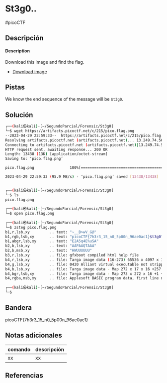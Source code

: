 # St3g0..
#picoCTF 
## Descripción
#### Description

Download this image and find the flag.

-   [Download image](https://artifacts.picoctf.net/c/215/pico.flag.png)

## Pistas 
We know the end sequence of the message will be `$t3g0`.

## Solución
```bash
┌──(kali㉿kali)-[~/SegundoParcial/Forensic/St3g0]
└─$ wget https://artifacts.picoctf.net/c/215/pico.flag.png
--2023-04-29 22:59:33--  https://artifacts.picoctf.net/c/215/pico.flag.png
Resolving artifacts.picoctf.net (artifacts.picoctf.net)... 13.249.74.56, 13.249.74.69, 13.249.74.22, ...
Connecting to artifacts.picoctf.net (artifacts.picoctf.net)|13.249.74.56|:443... connected.
HTTP request sent, awaiting response... 200 OK
Length: 13438 (13K) [application/octet-stream]
Saving to: ‘pico.flag.png’

pico.flag.png                100%[==============================================>]  13.12K  --.-KB/s    in 0s      

2023-04-29 22:59:33 (95.9 MB/s) - ‘pico.flag.png’ saved [13438/13438]

                                                                                                                    
┌──(kali㉿kali)-[~/SegundoParcial/Forensic/St3g0]
└─$ ls
pico.flag.png
                                                                                                                    
┌──(kali㉿kali)-[~/SegundoParcial/Forensic/St3g0]
└─$ open pico.flag.png   
                                                                                                                    
┌──(kali㉿kali)-[~/SegundoParcial/Forensic/St3g0]
└─$ zsteg pico.flag.png 
b1,r,lsb,xy         .. text: "~__B>wV_G@"
b1,rgb,lsb,xy       .. text: "picoCTF{7h3r3_15_n0_5p00n_96ae0ac1}$t3g0"
b1,abgr,lsb,xy      .. text: "E2A5q4E%uSA"
b2,b,lsb,xy         .. text: "AAPAAQTAAA"
b2,b,msb,xy         .. text: "HWUUUUUU"
b3,r,lsb,xy         .. file: gfxboot compiled html help file
b4,r,lsb,xy         .. file: Targa image data (16-273) 65536 x 4097 x 1 +4352 +4369 - 1-bit alpha - right "\021\020\001\001\021\021\001\001\021\021\001"
b4,g,lsb,xy         .. file: 0420 Alliant virtual executable not stripped
b4,b,lsb,xy         .. file: Targa image data - Map 272 x 17 x 16 +257 +272 - 1-bit alpha "\020\001\021\001\021\020\020\001\020\001\020\001"
b4,bgr,lsb,xy       .. file: Targa image data - Map 273 x 272 x 16 +1 +4113 - 1-bit alpha "\020\001\001\001"
b4,rgba,msb,xy      .. file: Applesoft BASIC program data, first line number 8
                                                                                                                    
┌──(kali㉿kali)-[~/SegundoParcial/Forensic/St3g0]
└─$ 
```

## Bandera
picoCTF{7h3r3_15_n0_5p00n_96ae0ac1}

## Notas adicionales
| comando | descripción |
|------------|---------------|
| xx | xx |

## Referencias
